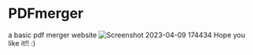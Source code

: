 # PDFmerger
a basic pdf merger website
![Screenshot 2023-04-09 174434](https://user-images.githubusercontent.com/91548941/230772066-1b55fc1d-9073-49a7-91bc-1151b30e7c14.png)
Hope you like it!! :)
